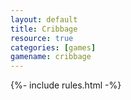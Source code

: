```yaml
---
layout: default
title: Cribbage
resource: true
categories: [games]
gamename: cribbage
---
```


{%- include rules.html -%}
